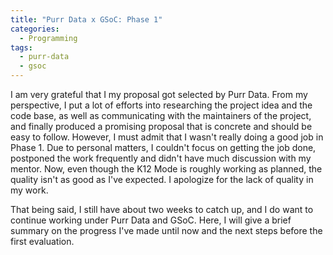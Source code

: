 ```yaml
---
title: "Purr Data x GSoC: Phase 1"
categories:
  - Programming
tags:
  - purr-data
  - gsoc
---
```


I am very grateful that I my proposal got selected by Purr Data. From my perspective, I put a lot of
efforts into researching the project idea and the code base, as well as communicating with the
maintainers of the project, and finally produced a promising proposal that is concrete and should be easy
to follow. However, I must admit that I wasn't really doing a good job in Phase 1. Due to personal
matters, I couldn't focus on getting the job done, postponed the work frequently and didn't have much
discussion with my mentor. Now, even though the K12 Mode is roughly working as planned, the quality isn't
as good as I've expected. I apologize for the lack of quality in my work.

That being said, I still have about two weeks to catch up, and I do want to continue working under Purr
Data and GSoC. Here, I will give a brief summary on the progress I've made until now and the next steps
before the first evaluation.

